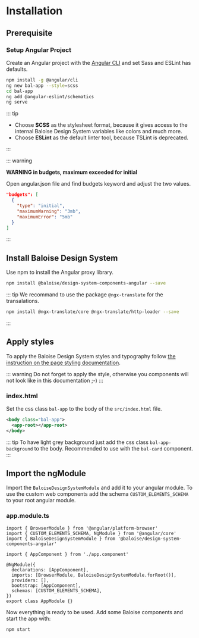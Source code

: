 # Installation

## Prerequisite

### Setup Angular Project

Create an Angular project with the [Angular CLI](https://cli.angular.io/) and set Sass and ESLint has defaults.

```bash
npm install -g @angular/cli
ng new bal-app --style=scss
cd bal-app
ng add @angular-eslint/schematics
ng serve
```

::: tip

- Choose **SCSS** as the stylesheet format, because it gives access to the internal Baloise Design System variables like colors and much more. 
- Choose **ESLint** as the default linter tool, because TSLint is deprecated.

:::


::: warning

**WARNING in budgets, maximum exceeded for initial**

Open angular.json file and find budgets keyword and adjust the two values.

```json
"budgets": [
  {
    "type": "initial",
    "maximumWarning": "3mb",
    "maximumError": "5mb"
  }
]
```

:::

## Install Baloise Design System

Use npm to install the Angular proxy library.

```bash
npm install @baloise/design-system-components-angular --save
```

::: tip
We recommand to use the package `@ngx-translate` for the transalations.

```bash
npm install @ngx-translate/core @ngx-translate/http-loader --save
```

:::

## Apply styles

To apply the Baloise Design System styles and typography follow [the instruction on the page styling documentation](/components/getting-started/angular/styles.html).

::: warning
Do not forget to apply the style, otherwise you components will not look like in this documentation ;-)
:::

### index.html

Set the css class `bal-app` to the body of the `src/index.html` file.

```xml
<body class="bal-app">
  <app-root></app-root>
</body>
```

::: tip
To have light grey background just add the css class `bal-app-background` to the body. Recommended to use with the `bal-card` component.
:::

## Import the ngModule

Import the `BaloiseDesignSystemModule` and add it to your angular module. To use the custom web components add the schema `CUSTOM_ELEMENTS_SCHEMA` to your root angular module.

### app.module.ts

```typescript{3,9,12}
import { BrowserModule } from '@angular/platform-browser'
import { CUSTOM_ELEMENTS_SCHEMA, NgModule } from '@angular/core'
import { BaloiseDesignSystemModule } from '@baloise/design-system-components-angular'

import { AppComponent } from './app.component'

@NgModule({
  declarations: [AppComponent],
  imports: [BrowserModule, BaloiseDesignSystemModule.forRoot()],
  providers: [],
  bootstrap: [AppComponent],
  schemas: [CUSTOM_ELEMENTS_SCHEMA],
})
export class AppModule {}
```

Now everything is ready to be used. Add some Baloise components and start the app with:

```bash
npm start
```
